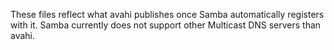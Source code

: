 These files reflect what avahi publishes once Samba automatically registers with
it. Samba currently does not support other Multicast DNS servers than avahi.
